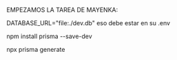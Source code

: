 EMPEZAMOS LA TAREA DE MAYENKA:

DATABASE_URL="file:./dev.db" eso debe estar en su .env

npm install prisma --save-dev

npx prisma generate
